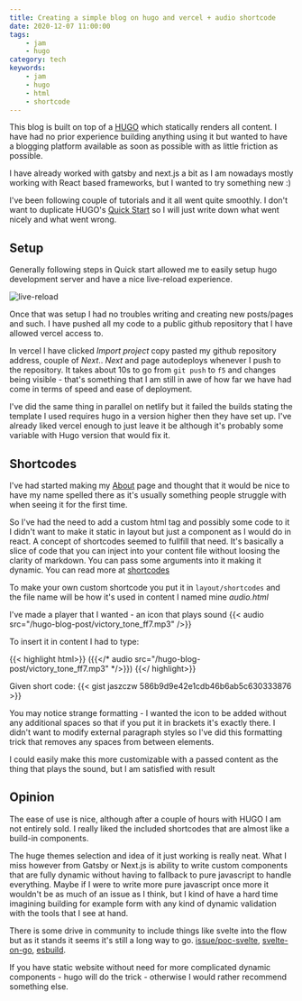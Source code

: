 ```yaml
---
title: Creating a simple blog on hugo and vercel + audio shortcode
date: 2020-12-07 11:00:00
tags:
    - jam
    - hugo
category: tech
keywords:
    - jam
    - hugo
    - html
    - shortcode
---
```


This blog is built on top of a [HUGO](https://gohugo.io/) which statically renders all content. I have had no prior experience building anything using it but wanted to have a blogging platform available as soon as possible with as 
little friction as possible.

I have already worked with gatsby and next.js a bit as I am nowadays mostly working with React based frameworks, but I wanted to try something new :)

I've been following couple of tutorials and it all went quite smoothly. I don't want to duplicate HUGO's [Quick Start](https://gohugo.io/getting-started/quick-start/) so I will just write down what went nicely and what went wrong.

## Setup

Generally following steps in Quick start allowed me to easily setup hugo development server and have a nice live-reload experience.

![live-reload](/hugo-blog-post/live-reload.gif)

Once that was setup I had no troubles writing and creating new posts/pages and such. I have pushed all my code to a public github repository that I have allowed vercel access to.

In vercel I have clicked *Import project* copy pasted my github repository address, couple of *Next*.. *Next* and page autodeploys whenever I push to the repository. It takes about 10s to go from `git push` to `f5` and changes being visible - that's something that I am still in awe of how far we have had come in terms of speed and ease of deployment. 

I've did the same thing in parallel on netlify but it failed the builds stating the template I used requires hugo in a version higher then they have set up. I've already liked vercel enough to just leave it be although it's probably some variable with Hugo version that would fix it.

## Shortcodes

I've had started making my [About](/about) page and thought that it would be nice to have my name spelled there as it's usually something people struggle with when seeing it for the first time.

So I've had the need to add a custom html tag and possibly some code to it I didn't want to make it static in layout but just a component as I would do in react. A concept of shortcodes seemed to fullfill that need. It's basically a slice of code that you can inject into your content file without loosing the clarity of markdown. You can pass some arguments into it making it dynamic. You can read more at [shortcodes](https://gohugo.io/content-management/shortcodes/)

To make your own custom shortcode you put it in `layout/shortcodes` and the file name will be how it's used in content I named mine *audio.html*

I've made a player that I wanted - an icon that plays sound {{< audio src="/hugo-blog-post/victory_tone_ff7.mp3" />}}

To insert it in content I had to type:

{{< highlight html>}}
({{</* audio src="/hugo-blog-post/victory_tone_ff7.mp3" */>}})
{{</ highlight>}}

Given short code:
{{< gist jaszczw 586b9d9e42e1cdb46b6ab5c630333876 >}}

You may notice strange formatting - I wanted the icon to be added without any additional spaces so that if you put it in brackets it's exactly there. I didn't want to modify external paragraph styles so I've did this formatting trick that removes any spaces from between elements.

I could easily make this more customizable with a passed content as the thing that plays the sound, but I am satisfied with result

## Opinion

The ease of use is nice, although after a couple of hours with HUGO I am not entirely sold. I really liked the included shortcodes that are almost like a build-in components.

The huge themes selection and idea of it just working is really neat. What I miss however from Gatsby or Next.js is ability to write custom components that are fully dynamic without having to fallback to pure javascript to handle everything. Maybe if I were to write more pure javascript once more it wouldn't be as much of an issue as I think, but I kind of have a hard time imagining building for example form with any kind of dynamic validation with the tools that I see at hand.

There is some drive in community to include things like svelte into the flow but as it stands it seems it's still a long way to go. [issue/poc-svelte](https://github.com/gohugoio/hugo/issues/5894), [svelte-on-go](https://www.reddit.com/r/golang/comments/gscbxb/compiling_svelte_with_go/), [esbuild](https://github.com/evanw/esbuild/issues/8).

If you have static website without need for more complicated dynamic components - hugo will do the trick - otherwise I would rather recommend something else.
